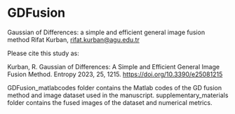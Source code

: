 # GDFusion
Gaussian of Differences: a simple and efficient general image fusion method
Rifat Kurban, rifat.kurban@agu.edu.tr

Please cite this study as:

Kurban, R. Gaussian of Differences: A Simple and Efficient General Image Fusion Method. Entropy 2023, 25, 1215. https://doi.org/10.3390/e25081215

GDFusion_matlabcodes folder contains the Matlab codes of the GD fusion method and image dataset used in the manuscript.
supplementary_materials folder contains the fused images of the dataset and numerical metrics.
